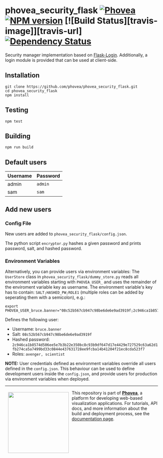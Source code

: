 phovea_security_flask [![Phovea][phovea-image]][phovea-url] [![NPM version][npm-image]][npm-url] [![Build Status][travis-image]][travis-url] [![Dependency Status][daviddm-image]][daviddm-url]
=====================

Security manager implementation based on [Flask-Login](https://flask-login.readthedocs.io/en/latest/). Additionally, a login module is provided that can be used at client-side.

Installation
------------

```
git clone https://github.com/phovea/phovea_security_flask.git
cd phovea_security_flask
npm install
```

Testing
-------

```
npm test
```

Building
--------

```
npm run build
```

Default users
-------
| Username | Password |
|----------|----------|
| admin    | `admin`  |
| sam      | `sam`    |

Add new users
-------

### Config File
New users are added to `phovea_security_flask/config.json`.

The python script `encryptor.py` hashes a given password and prints password, salt, and hashed password.

### Environment Variables
Alternatively, you can provide users via environment variables:
The `UserStore` class in `phovea_security_flask/dummy_store.py` reads all environment variables starting with `PHOVEA_USER_` and uses the remainder of the enviroment variable key as username. The environment variable's key has to contain: `SALT;HASHED_PW;ROLE1` (multiple roles can be added by seperating them with a semicolon), e.g.:
```
export PHOVEA_USER_bruce.banner="08c52b567cb947c98be6de6e9ad3919f;2c946ca1b8574d506ee5e7b3b22e350bc8c93b9df647d17e4429e727529c63a62d1fb274ca5a7499bd33c0844e437631728ee9fcba14b41204f21ec8cda523f7;avenger;scientist
```

Defines the following user:
* Username: `bruce.banner`
* Salt: `08c52b567cb947c98be6de6e9ad3919f`
* Hashed password: `2c946ca1b8574d506ee5e7b3b22e350bc8c93b9df647d17e4429e727529c63a62d1fb274ca5a7499bd33c0844e437631728ee9fcba14b41204f21ec8cda523f7`
* Roles: `avenger, scientist`

**NOTE:** User credentials defined as environment variables override all users defined in the `config.json`. This behaviour can be used to define development users inside the `config.json`, and provide users for production via environment variables when deployed.


***

<a href="https://caleydo.org"><img src="http://caleydo.org/assets/images/logos/caleydo.svg" align="left" width="200px" hspace="10" vspace="6"></a>
This repository is part of **[Phovea](http://phovea.caleydo.org/)**, a platform for developing web-based visualization applications. For tutorials, API docs, and more information about the build and deployment process, see the [documentation page](http://phovea.caleydo.org).


[phovea-image]: https://img.shields.io/badge/Phovea-Client%20Plugin-F47D20.svg
[phovea-url]: https://phovea.caleydo.org
[npm-image]: https://badge.fury.io/js/phovea_security_flask.svg
[npm-url]: https://npmjs.org/package/phovea_security_flask
[circleci-image]: https://circleci.com/gh/phovea/phovea_security_flask.svg?style=shield
[circleci-url]: https://circleci.com/gh/phovea/phovea_security_flask
[daviddm-image]: https://david-dm.org/phovea/phovea_security_flask/status.svg
[daviddm-url]: https://david-dm.org/phovea/phovea_security_flask
